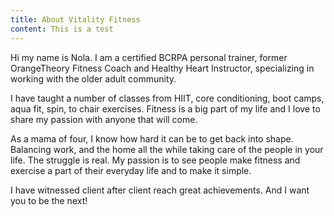 ```yaml
---
title: About Vitality Fitness
content: T﻿his is a test
---
```

Hi my name is Nola. I am a certified BCRPA personal trainer, former OrangeTheory Fitness Coach and Healthy Heart Instructor, specializing in working with the older adult community.

I have taught a number of classes from HIIT, core conditioning, boot camps, aqua fit, spin, to chair exercises. Fitness is a big part of my life and I love to share my passion with anyone that will come.

As a mama of four, I know how hard it can be to get back into shape. Balancing work, and the home all the while taking care of the people in your life. The struggle is real. My passion is to see people make fitness and exercise a part of their everyday life and to make it simple.

I have witnessed client after client reach great achievements. And I want you to be the next!